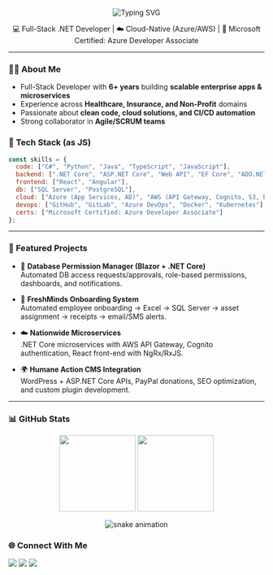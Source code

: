 <p align="center">
  <img src="https://readme-typing-svg.demolab.com?font=Fira+Code&pause=1000&color=F73420&vCenter=true&width=435&lines=Hi%2C+I'm+Nisar+Ahmed+%F0%9F%91%8B;" alt="Typing SVG" />
</p>
<p align="center">
  💻 Full-Stack .NET Developer | ☁️ Cloud-Native (Azure/AWS) | 🎯 Microsoft Certified: Azure Developer Associate
</p>

---

### 👨‍💻 About Me
- Full-Stack Developer with **6+ years** building **scalable enterprise apps & microservices**  
- Experience across **Healthcare, Insurance, and Non-Profit** domains  
- Passionate about **clean code, cloud solutions, and CI/CD automation**  
- Strong collaborator in **Agile/SCRUM teams**  

### 🧰 Tech Stack (as JS)
```js
const skills = {
  code: ["C#", "Python", "Java", "TypeScript", "JavaScript"],
  backend: [".NET Core", "ASP.NET Core", "Web API", "EF Core", "ADO.NET", "LINQ"],
  frontend: ["React", "Angular"],
  db: ["SQL Server", "PostgreSQL"],
  cloud: ["Azure (App Services, AD)", "AWS (API Gateway, Cognito, S3, ECS, CloudFront)"],
  devops: ["GitHub", "GitLab", "Azure DevOps", "Docker", "Kubernetes"],
  certs: ["Microsoft Certified: Azure Developer Associate"]
};
```
---

### 📂 Featured Projects

- 🔐 **Database Permission Manager (Blazor + .NET Core)**  
  Automated DB access requests/approvals, role-based permissions, dashboards, and notifications.  

- 🧭 **FreshMinds Onboarding System**  
  Automated employee onboarding → Excel → SQL Server → asset assignment → receipts → email/SMS alerts.  

- ☁️ **Nationwide Microservices**  
  .NET Core microservices with AWS API Gateway, Cognito authentication, React front-end with NgRx/RxJS.  

- 🌍 **Humane Action CMS Integration**  
  WordPress + ASP.NET Core APIs, PayPal donations, SEO optimization, and custom plugin development.  

---

### 📊 GitHub Stats
<p align="center"> <!-- General stats --> <img src="https://github-readme-stats.vercel.app/api?username=mdnisar-ahmed&show_icons=true&hide_title=true" height="150" /> <!-- Top languages --> <img src="https://github-readme-stats.vercel.app/api/top-langs/?username=mdnisar-ahmed&layout=compact" height="150" /> </p> <!-- contribution snake (animated) - will appear after enabling the action below --> <p align="center"> <img src="https://raw.githubusercontent.com/nisarahmed/nisarahmed/output/snake.svg" alt="snake animation" /> </p>


### 🌐 Connect With Me
<p>
  <a href="mailto:mnisarahmed937@gmail.com"><img src="https://img.shields.io/badge/Email-D14836?logo=gmail&logoColor=white"></a>
  <a href="https://www.linkedin.com/in/nisarahmedm/"><img src="https://img.shields.io/badge/LinkedIn-0A66C2?logo=linkedin&logoColor=white"></a>
  <a href="https://nisarportfolio.vercel.app/"><img src="https://img.shields.io/badge/Portfolio-000000?logo=vercel&logoColor=white"></a>
</p>

